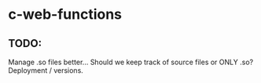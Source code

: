 # c-web-functions

## TODO:
Manage .so files better...
Should we keep track of source files or ONLY .so?
Deployment / versions.